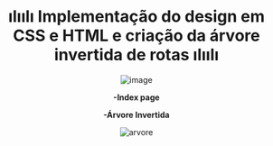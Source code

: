 

<div align="center">
<h1>  ılıılı Implementação do design em CSS e HTML e criação da árvore invertida de rotas ılıılı  </h1>


![image](https://github.com/KesiaRocha/DailyMelody/assets/124710521/4c9ca922-2d63-4f36-8139-748facba9892)

**-Index page**








**-Árvore Invertida**

![arvore](https://github.com/KesiaRocha/DailyMelody/assets/124710521/cbdf082f-08c9-408a-90af-6cc4145b085c)


